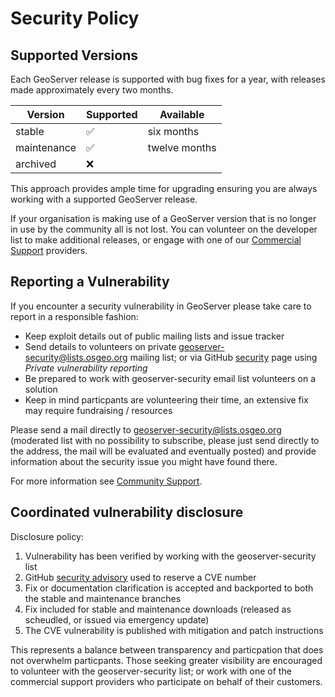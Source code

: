 # Security Policy

## Supported Versions

Each GeoServer release is supported with bug fixes for a year, with releases made approximately every two months.

| Version     | Supported          | Available               |
| ----------- | ------------------ |------------------------ |
| stable      | :white_check_mark: | six months              |
| maintenance | :white_check_mark: | twelve months           |
| archived    | :x:                |                         |

This approach provides ample time for upgrading ensuring you are always working with a supported GeoServer release.

If your organisation is making use of a GeoServer version that is no longer in use by the community all is not lost.
You can volunteer on the developer list to make additional releases, or engage with one of our
[Commercial Support](http://geoserver.org/support/) providers.

## Reporting a Vulnerability

If you encounter a security vulnerability in GeoServer please take care to report in a responsible fashion:

* Keep exploit details out of public mailing lists and issue tracker
* Send details to volunteers on private geoserver-security@lists.osgeo.org mailing list; or via
  GitHub [security](https://github.com/geoserver/geoserver/security) page using *Private vulnerability reporting*
* Be prepared to work with geoserver-security email list volunteers on a solution
* Keep in mind particpants are volunteering their time, an extensive fix may require fundraising / resources

Please send a mail directly to geoserver-security@lists.osgeo.org (moderated list with no possibility to subscribe,
please just send directly to the address, the mail will be evaluated and eventually posted) and provide information
about the security issue you might have found there.

For more information see [Community Support](http://geoserver.org/comm/).

## Coordinated vulnerability disclosure

Disclosure policy:

1. Vulnerability has been verified by working with the geoserver-security list
2. GitHub [security advisory](https://github.com/geoserver/geoserver/security) used to reserve a CVE number
3. Fix or documentation clarification is accepted and backported to both the stable and maintenance branches
4. Fix included for stable and maintenance downloads (released as scheudled, or issued via emergency update)
6. The CVE vulnerability is published with mitigation and patch instructions

This represents a balance between transparency and particpation that does not overwhelm particpants. 
Those seeking greater visibility are encouraged to volunteer with the geoserver-security list;
or work with one of the commercial support providers who participate on behalf of their customers.
